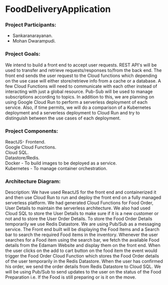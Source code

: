 # FoodDeliveryApplication
### Project Participants:
* Sankaranarayanan.
* Mohan Dwarampudi.
### Project Goals:
We intend to build a front end to accept user requests. REST API's will be used to transfer and retrieve requests/responses to/from the back end. The front end sends the user request to the Cloud functions which depending on the use case will either store/retrieve info from a cache or a database. A few Cloud Functions will need to communicate with each other instead of interacting with just a global resource. Pub-Sub will be used to manage subscriptions according to topics. In addition to this, we are planning on using Google Cloud Run to perform a serverless deployment of each service. Also, if time permits, we will do a comparison of a Kubernetes deployment and a serverless deployment to Cloud Run and try to distinguish between the use cases of each deployment.

### Project Components:
ReactJS- Frontend.
<br/>
Google Cloud Functions.
<br/>
Cloud SQL.
<br/>
Datastore/Redis.
<br/>
Docker - To build images to be deployed as a service.
<br/>
Kubernetes - To manage container orchestration.
<br/>
 

### Architecture Diagram:

 

 
 
Description:
We have used ReactJS for the front end and containerized it and then use Cloud Run to run and deploy the front end on a fully managed serverless platform. We had generated Cloud Functions for Food Order, User Details to maintain the serverless architecture. We also had used Cloud SQL to store the User Details to make sure if it is a new customer or not and to store the User Order Details. To store the Food Order Details temporarily we use Redis Datastore. We are using Pub/Sub as a messaging service.
The Front end built will be displaying the Food Items and a Search bar to search the required Food items in the inventory. Whenever the user searches for a Food item using the search bar, we fetch the available Food details from the Edamam Website and display them on the front end.
When the user clicks on the add to cart button on the food item the event would trigger the Food Order Cloud Function which stores the Food Order details of the user temporarily in the Redis Datastore. When the user has confirmed his order, we send the order details from Redis Datastore to Cloud SQL.
We will be using Pub/Sub to send updates to the user on the status of the Food Preparation i.e. If the Food is still preparing or is it on the move.
